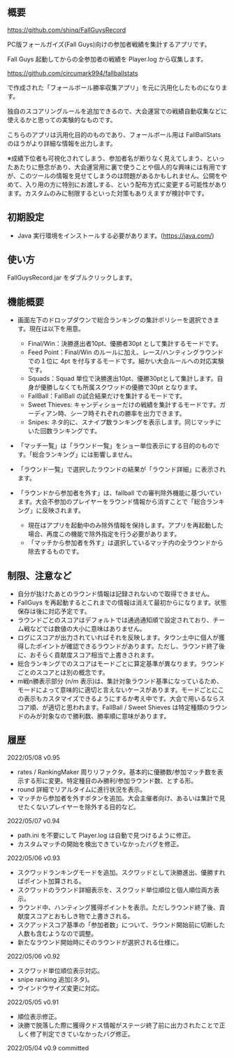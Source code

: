 ﻿## 概要
https://github.com/shinq/FallGuysRecord

PC版フォールガイズ(Fall Guys)向けの参加者戦績を集計するアプリです。

Fall Guys 起動してからの全参加者の戦績を Player.log から収集します。

https://github.com/circumark994/fallballstats

で作成された「フォールボール勝率収集アプリ」を元に汎用化したものになります。

独自のスコアリングルールを追加できるので、大会運営での戦績自動収集などに使えるかと思っての実験的なものです。

こちらのアプリは汎用化目的のものであり、フォールボール用は FallBallStats のほうがより詳細な情報を出力します。

※成績下位者も可視化されてしまう、参加者名が断りなく見えてしまう、といったあたりに懸念があり、大会運営用に裏で使うことや個人的な興味には有用ですが、このツールの情報を見せてしまうのは問題があるかもしれません。公開をやめて、入り用の方に特別にお渡しする、という配布方式に変更する可能性があります。カスタムのみに制限するといった対策もありえますが検討中です。

## 初期設定
* Java 実行環境をインストールする必要があります。(https://java.com/)

## 使い方
FallGuysRecord.jar をダブルクリックします。


## 機能概要
* 画面左下のドロップダウンで総合ランキングの集計ポリシーを選択できます。現在は以下を用意。
  * Final/Win：決勝進出者10pt、優勝者30pt として集計するモードです。
  * Feed Point：Final/Win のルールに加え、レース/ハンティングラウンドでの１位に 4pt を付与するモードです。細かい大会ルールへの対応実験です。
  * Squads：Squad 単位で決勝進出10pt、優勝30ptとして集計します。自身が優勝しなくても所属スクワッドの優勝で30pt となります。
  * FallBall：FallBall の試合結果だけを集計するモードです。
  * Sweet Thieves: キャンディショーだけの戦績を集計するモードです。ガーディアン時、シーフ時それぞれの勝率を出力できます。
  * Snipes: ネタ的に、スナイプ数ランキングを表示します。同じマッチにいた回数ランキングです。

* 「マッチ一覧」は「ラウンド一覧」をショー単位表示にする目的のものです。「総合ランキング」には影響しません。
* 「ラウンド一覧」で選択したラウンドの結果が「ラウンド詳細」に表示されます。
* 「ラウンドから参加者を外す」は、fallball での審判除外機能に基づいています。大会不参加のプレイヤーをラウンド情報から消すことで「総合ランキング」に反映されます。
  * 現在はアプリを起動中のみ除外情報を保持します。アプリを再起動した場合、再度この機能で除外指定を行う必要があります。
  * 「マッチから参加者を外す」は選択しているマッチ内の全ラウンドから除去するものです。

## 制限、注意など
* 自分が抜けたあとのラウンド情報は記録されないので取得できません。
* FallGuys を再起動するとこれまでの情報は消えて最初からになります。状態保存は後に対応予定です。
* ラウンドごとのスコアはデフォルトでは通過通知順で設定されており、チーム戦などでは数値の大小に意味はありません。
* ログにスコアが出力されていればそれを反映します。タウン土中に個人が獲得したポイントが確認できるラウンドがあります。ただし、ラウンド終了後に、おそらく貢献度スコア相当で上書きされます。
* 総合ランキングでのスコアはモードごとに算定基準が異なります。ラウンドごとのスコアとは別の概念です。
* m戦n勝表示部分 (n/m 表示)は、集計対象ラウンド基準になっているため、モードによって意味的に適切と言えないケースがあります。モードごとにこの表示もカスタマイズできるようにするか考え中です。大会で用いるならスコア順、が適切と思われます。FallBall / Sweet Shieves は特定種類のラウンドのみが対象なので勝利数、勝率順に意味があります。

## 履歴
2022/05/08 v0.95
* rates / RankingMaker 周りリファクタ。基本的に優勝数/参加マッチ数を表示する形に変更。特定種目のみ勝利/参加ラウンド数、とする形。
* round 詳細でリアルタイムに進行状況を表示。
* マッチから参加者を外すボタンを追加。大会主催者向け、あるいは集計で見せたくないプレイヤーを除外する目的など。

2022/05/07 v0.94
* path.ini を不要にして Player.log は自動で見つけるように修正。
* カスタムマッチの開始を検出できていなかったバグを修正。

2022/05/06 v0.93
* スクワッドランキングモードを追加。スクワッドとして決勝進出、優勝すればポイント加算される。
* スクワッドのラウンド詳細表示を、スクワッド単位順位と個人順位両方表示。
* ラウンド中、ハンティング獲得ポイントを表示。ただしラウンド終了後、貢献度スコアとおもしき物で上書きされる。
* スクアッドスコア基準の「参加者数」について、ラウンド開始前に切断した人数も含むようなので調整。
* 新たなラウンド開始時にそのラウンドが選択される仕様に。

2022/05/06 v0.92
* スクワッド単位順位表示対応。
* snipe ranking 追加(ネタ)。
* ウインドウサイズ変更に対応。

2022/05/05 v0.91
* 順位表示修正。
* 決勝で脱落した際に獲得クドス情報がステージ終了前に出力されたことで正しく修了判定できていなかったバグ修正。

2022/05/04 v0.9 committed
